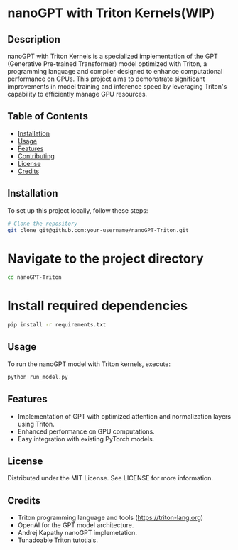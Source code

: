 # nanoGPT with Triton Kernels(WIP)

## Description
nanoGPT with Triton Kernels is a specialized implementation of the GPT (Generative Pre-trained Transformer) model optimized with Triton, a programming language and compiler designed to enhance computational performance on GPUs. This project aims to demonstrate significant improvements in model training and inference speed by leveraging Triton's capability to efficiently manage GPU resources.

## Table of Contents
- [Installation](#installation)
- [Usage](#usage)
- [Features](#features)
- [Contributing](#contributing)
- [License](#license)
- [Credits](#credits)

## Installation
To set up this project locally, follow these steps:

```bash
# Clone the repository
git clone git@github.com:your-username/nanoGPT-Triton.git
```
# Navigate to the project directory
```bash
cd nanoGPT-Triton
```
# Install required dependencies
```bash
pip install -r requirements.txt
```
## Usage
 To run the nanoGPT model with Triton kernels, execute:

 ```bash
 python run_model.py
```
## Features

- Implementation of GPT with optimized attention and normalization layers using Triton.
- Enhanced performance on GPU computations.
- Easy integration with existing PyTorch models.

## License

Distributed under the MIT License. See LICENSE for more information.

## Credits
- Triton programming language and tools (https://triton-lang.org)
- OpenAI for the GPT model architecture.
- Andrej Kapathy nanoGPT implemetation.
- Tunadoable Triton tutotials.



